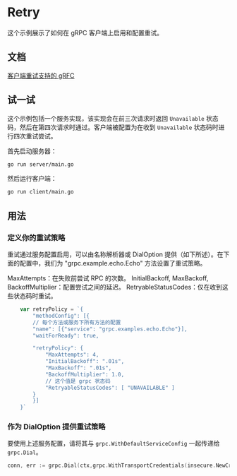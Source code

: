 # Retry

这个示例展示了如何在 gRPC 客户端上启用和配置重试。

## 文档

[客户端重试支持的 gRFC](https://github.com/grpc/proposal/blob/master/A6-client-retries.md)

## 试一试

这个示例包括一个服务实现，该实现会在前三次请求时返回 `Unavailable` 状态码，然后在第四次请求时通过。客户端被配置为在收到 `Unavailable` 状态码时进行四次重试尝试。

首先启动服务器：

```bash
go run server/main.go
```

然后运行客户端：

```bash
go run client/main.go
```

## 用法

### 定义你的重试策略

重试通过服务配置启用，可以由名称解析器或 DialOption 提供（如下所述）。在下面的配置中，我们为 "grpc.example.echo.Echo" 方法设置了重试策略。

MaxAttempts：在失败前尝试 RPC 的次数。
InitialBackoff, MaxBackoff, BackoffMultiplier：配置尝试之间的延迟。
RetryableStatusCodes：仅在收到这些状态码时重试。

```go
    var retryPolicy = `{
        "methodConfig": [{
        // 每个方法或服务下所有方法的配置
        "name": [{"service": "grpc.examples.echo.Echo"}],
        "waitForReady": true,

        "retryPolicy": {
            "MaxAttempts": 4,
            "InitialBackoff": ".01s",
            "MaxBackoff": ".01s",
            "BackoffMultiplier": 1.0,
            // 这个值是 grpc 状态码
            "RetryableStatusCodes": [ "UNAVAILABLE" ]
        }
        }]
    }`
```

### 作为 DialOption 提供重试策略

要使用上述服务配置，请将其与 `grpc.WithDefaultServiceConfig` 一起传递给 `grpc.Dial`。

```go
conn, err := grpc.Dial(ctx,grpc.WithTransportCredentials(insecure.NewCredentials()), grpc.WithDefaultServiceConfig(retryPolicy))
```

